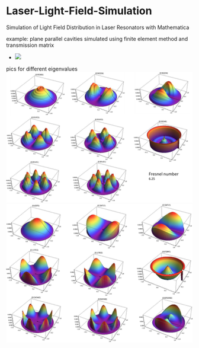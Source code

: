 # Laser-Light-Field-Simulation
Simulation of Light Field Distribution in Laser Resonators with Mathematica

example:
plane parallel cavities simulated using finite element method and transmission matrix
- <img src="https://latex.codecogs.com/gif.latex?\gamma E=TE  " /> 

pics for different eigenvalues
![alt text](/example_images/example.png)
![alt text](/example_images/example2.png)
